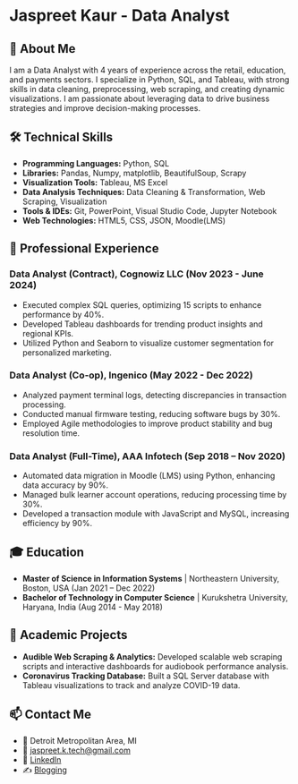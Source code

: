 # Jaspreet Kaur - Data Analyst

## 👋 About Me
I am a Data Analyst with 4 years of experience across the retail, education, and payments sectors. I specialize in Python, SQL, and Tableau, with strong skills in data cleaning, preprocessing, web scraping, and creating dynamic visualizations. I am passionate about leveraging data to drive business strategies and improve decision-making processes.

## 🛠️ Technical Skills
- **Programming Languages:** Python, SQL
- **Libraries:** Pandas, Numpy, matplotlib, BeautifulSoup, Scrapy
- **Visualization Tools:** Tableau, MS Excel
- **Data Analysis Techniques:** Data Cleaning & Transformation, Web Scraping, Visualization
- **Tools & IDEs:** Git, PowerPoint, Visual Studio Code, Jupyter Notebook
- **Web Technologies:** HTML5, CSS, JSON, Moodle(LMS)

## 💼 Professional Experience
### **Data Analyst (Contract), Cognowiz LLC (Nov 2023 - June 2024)**
- Executed complex SQL queries, optimizing 15 scripts to enhance performance by 40%.
- Developed Tableau dashboards for trending product insights and regional KPIs.
- Utilized Python and Seaborn to visualize customer segmentation for personalized marketing.

### **Data Analyst (Co-op), Ingenico (May 2022 - Dec 2022)**
- Analyzed payment terminal logs, detecting discrepancies in transaction processing.
- Conducted manual firmware testing, reducing software bugs by 30%.
- Employed Agile methodologies to improve product stability and bug resolution time.

### **Data Analyst (Full-Time), AAA Infotech (Sep 2018 – Nov 2020)**
- Automated data migration in Moodle (LMS) using Python, enhancing data accuracy by 90%.
- Managed bulk learner account operations, reducing processing time by 30%.
- Developed a transaction module with JavaScript and MySQL, increasing efficiency by 90%.

## 🎓 Education
- **Master of Science in Information Systems** | Northeastern University, Boston, USA (Jan 2021 – Dec 2022)
- **Bachelor of Technology in Computer Science** | Kurukshetra University, Haryana, India (Aug 2014 - May 2018)

## 📂 Academic Projects
- **Audible Web Scraping & Analytics:** Developed scalable web scraping scripts and interactive dashboards for audiobook performance analysis.
- **Coronavirus Tracking Database:** Built a SQL Server database with Tableau visualizations to track and analyze COVID-19 data.

## 📫 Contact Me
- 📍 Detroit Metropolitan Area, MI
- 📧 [jaspreet.k.tech@gmail.com](mailto:jaspreet.k.tech@gmail.com)
- 💼 [LinkedIn](https://www.linkedin.com/in/jaspreet-kaur-8377a913b/)
- ✍️ [Blogging](https://medium.com/@kaur.jasp0403)

